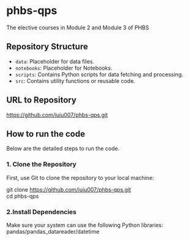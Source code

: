 # phbs-qps
The elective courses in Module 2 and Module 3 of PHBS 

## Repository Structure
- `data`: Placeholder for data files.
- `notebooks`: Placeholder for Notebooks.
- `scripts`: Contains Python scripts for data fetching and processing.
- `src`: Contains utility functions or reusable code.
  
## URL to Repository
https://github.com/iuiu007/phbs-qps.git

## How to run the code
Below are the detailed steps to run the code.  
### 1. Clone the Repository  
First, use Git to clone the repository to your local machine:  

git clone https://github.com/iuiu007/phbs-qps.git  
cd phbs-qps  

### 2.Install Dependencies  
Make sure your system can use the following Python libraries:  
pandas/pandas_datareader/datetime

